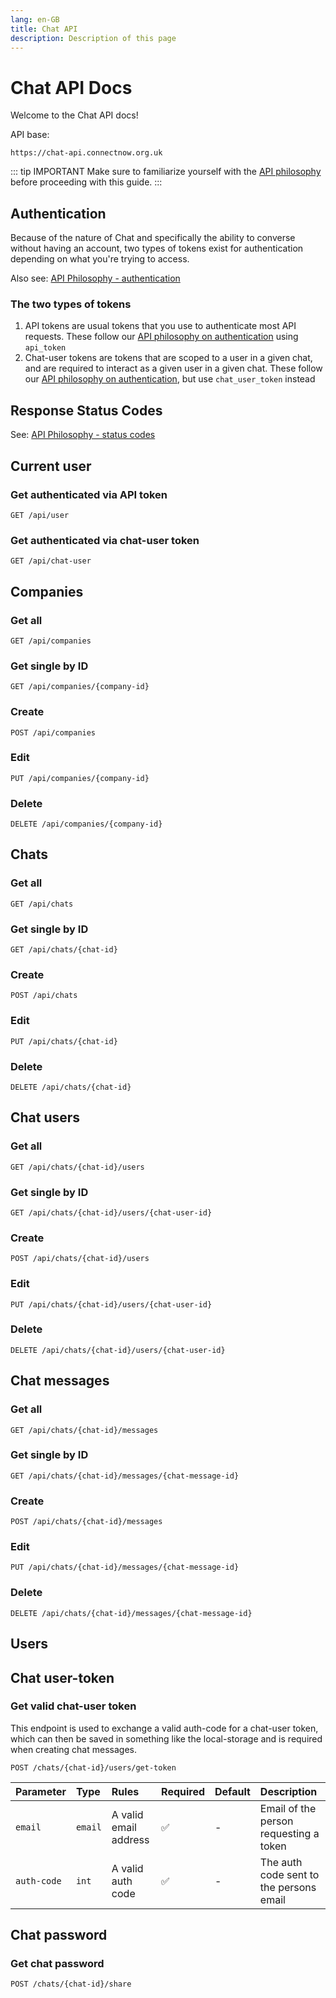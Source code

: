 ```yaml
---
lang: en-GB
title: Chat API
description: Description of this page
---
```

# Chat API Docs
Welcome to the Chat API docs!

API base:
```http:no-line-numbers
https://chat-api.connectnow.org.uk
```

::: tip IMPORTANT
Make sure to familiarize yourself with the [API philosophy](/api-philosophy.md) before proceeding with this guide.
:::

## Authentication

Because of the nature of Chat and specifically the ability to converse without having an account, two types of tokens exist for authentication depending on what you're trying to access.

Also see: [API Philosophy - authentication](/api-philosophy.md#authentication)

### The two types of tokens
1. API tokens are usual tokens that you use to authenticate most API requests. These follow our [API philosophy on authentication](/api-philosophy.md#authentication) using `api_token`
2. Chat-user tokens are tokens that are scoped to a user in a given chat, and are required to interact as a given user in a given chat. These follow our [API philosophy on authentication](/api-philosophy.md#authentication), but use `chat_user_token` instead

## Response Status Codes

See: [API Philosophy - status codes](/api-philosophy.md#response-status-codes)

## Current user

### Get authenticated via API token
```http:no-line-numbers
GET /api/user
```

### Get authenticated via chat-user token
```http:no-line-numbers
GET /api/chat-user
```

## Companies

### Get all
```http:no-line-numbers
GET /api/companies
```

### Get single by ID
```http:no-line-numbers
GET /api/companies/{company-id}
```

### Create
```http:no-line-numbers
POST /api/companies
```

### Edit
```http:no-line-numbers
PUT /api/companies/{company-id}
```

### Delete
```http:no-line-numbers
DELETE /api/companies/{company-id}
```

## Chats

### Get all
```http:no-line-numbers
GET /api/chats
```

### Get single by ID
```http:no-line-numbers
GET /api/chats/{chat-id}
```

### Create
```http:no-line-numbers
POST /api/chats
```

### Edit
```http:no-line-numbers
PUT /api/chats/{chat-id}
```

### Delete
```http:no-line-numbers
DELETE /api/chats/{chat-id}
```

## Chat users

### Get all
```http:no-line-numbers
GET /api/chats/{chat-id}/users
```

### Get single by ID
```http:no-line-numbers
GET /api/chats/{chat-id}/users/{chat-user-id}
```

### Create
```http:no-line-numbers
POST /api/chats/{chat-id}/users
```

### Edit
```http:no-line-numbers
PUT /api/chats/{chat-id}/users/{chat-user-id}
```

### Delete
```http:no-line-numbers
DELETE /api/chats/{chat-id}/users/{chat-user-id}
```

## Chat messages

### Get all
```http:no-line-numbers
GET /api/chats/{chat-id}/messages
```

### Get single by ID
```http:no-line-numbers
GET /api/chats/{chat-id}/messages/{chat-message-id}
```

### Create
```http:no-line-numbers
POST /api/chats/{chat-id}/messages
```

### Edit
```http:no-line-numbers
PUT /api/chats/{chat-id}/messages/{chat-message-id}
```

### Delete
```http:no-line-numbers
DELETE /api/chats/{chat-id}/messages/{chat-message-id}
```

## Users

## Chat user-token

### Get valid chat-user token

This endpoint is used to exchange a valid auth-code for a chat-user token, which can then be saved in something like the local-storage and is required when creating chat messages.

```http:no-line-numbers
POST /chats/{chat-id}/users/get-token
```

| Parameter | Type | Rules | Required | Default | Description |
| :--- | :--- | :--- | :--- | :--- | :--- |
| `email` | `email` | A valid email address | :white_check_mark: | - |  Email of the person requesting a token |
| `auth-code` | `int` | A valid auth code | :white_check_mark: | - |  The auth code sent to the persons email |

## Chat password

### Get chat password

```http:no-line-numbers
POST /chats/{chat-id}/share
```